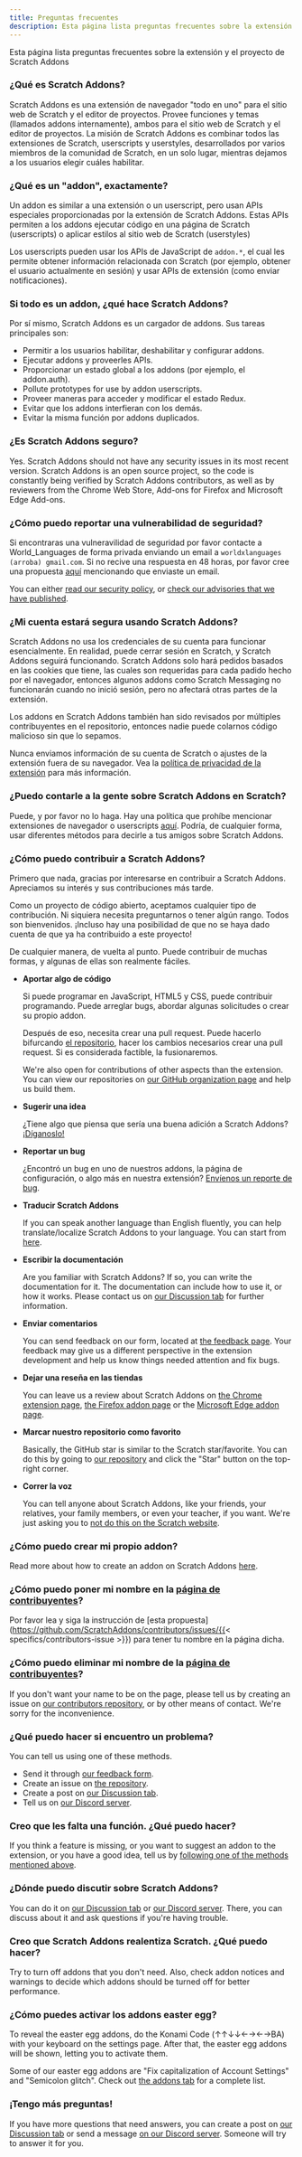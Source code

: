 ```yaml
---
title: Preguntas frecuentes
description: Esta página lista preguntas frecuentes sobre la extensión y el proyecto de Scratch Addons
---
```


Esta página lista preguntas frecuentes sobre la extensión y el proyecto de Scratch Addons

### ¿Qué es Scratch Addons?

Scratch Addons es una extensión de navegador "todo en uno" para el sitio web de Scratch y el editor de proyectos. Provee funciones y temas (llamados addons internamente), ambos para el sitio web de Scratch y el editor de proyectos. La misión de Scratch Addons es combinar todos las extensiones de Scratch, userscripts y userstyles, desarrollados por varios miembros de la comunidad de Scratch, en un solo lugar, mientras dejamos a los usuarios elegir cuáles habilitar.

### ¿Qué es un "addon", exactamente?

Un addon es similar a una extensión o un userscript, pero usan APIs especiales proporcionadas por la extensión de Scratch Addons. Estas APIs permiten a los addons ejecutar código en una página de Scratch (userscripts) o aplicar estilos al sitio web de Scratch (userstyles)

Los userscripts pueden usar los APIs de JavaScript de `addon.*`, el cual les permite obtener información relacionada con Scratch (por ejemplo, obtener el usuario actualmente en sesión) y usar APIs de extensión (como enviar notificaciones).

### Si todo es un addon, ¿qué hace Scratch Addons?

Por sí mismo, Scratch Addons es un cargador de addons. Sus tareas principales son:

- Permitir a los usuarios habilitar, deshabilitar y configurar addons.
- Ejecutar addons y proveerles APIs.
- Proporcionar un estado global a los addons (por ejemplo, el addon.auth).
- Pollute prototypes for use by addon userscripts.
- Proveer maneras para acceder y modificar el estado Redux.
- Evitar que los addons interfieran con los demás.
- Evitar la misma función por addons duplicados.

### ¿Es Scratch Addons seguro?

Yes. Scratch Addons should not have any security issues in its most recent version. Scratch Addons is an open source project, so the code is constantly being verified by Scratch Addons contributors, as well as by reviewers from the Chrome Web Store, Add-ons for Firefox and Microsoft Edge Add-ons.

### ¿Cómo puedo reportar una vulnerabilidad de seguridad?

Si encontraras una vulneravilidad de seguridad por favor contacte a World_Languages de forma privada enviando un email a `worldxlanguages (arroba) gmail.com`. Si no recive una respuesta en 48 horas, por favor cree una propuesta [aquí](https://github.com/ScratchAddons/ScratchAddons/issues/) mencionando que enviaste un email.

You can either [read our security policy](https://github.com/ScratchAddons/ScratchAddons/security/policy), or [check our advisories that we have published](https://github.com/ScratchAddons/ScratchAddons/security/advisories?state=published).

### ¿Mi cuenta estará segura usando Scratch Addons?

Scratch Addons no usa los credenciales de su cuenta para funcionar esencialmente. En realidad, puede cerrar sesión en Scratch, y Scratch Addons seguirá funcionando. Scratch Addons solo hará pedidos basados en las cookies que tiene, las cuales son requeridas para cada padido hecho por el navegador, entonces algunos addons como Scratch Messaging no funcionarán cuando no inició sesión, pero no afectará otras partes de la extensión.

Los addons en Scratch Addons también han sido revisados por múltiples contribuyentes en el repositorio, entonces nadie puede colarnos código malicioso sin que lo sepamos.

Nunca enviamos información de su cuenta de Scratch o ajustes de la extensión fuera de su navegador. Vea la [política de privacidad de la extensión](/docs/privacy/policies/extension) para más información.

### ¿Puedo contarle a la gente sobre Scratch Addons en Scratch?

Puede, y por favor no lo haga. Hay una política que prohíbe mencionar extensiones de navegador o userscripts [aquí](https://scratch.mit.edu/discuss/post/2907564/). Podría, de cualquier forma, usar diferentes métodos para decirle a tus amigos sobre Scratch Addons.

### ¿Cómo puedo contribuir a Scratch Addons?

Primero que nada, gracias por interesarse en contribuir a Scratch Addons. Apreciamos su interés y sus contribuciones más tarde.

Como un proyecto de código abierto, aceptamos cualquier tipo de contribución. Ni siquiera necesita preguntarnos o tener algún rango. Todos son bienvenidos. ¡Incluso hay una posibilidad de que no se haya dado cuenta de que ya ha contribuido a este proyecto!

De cualquier manera, de vuelta al punto. Puede contribuir de muchas formas, y algunas de ellas son realmente fáciles.

- **Aportar algo de código**

  Si puede programar en JavaScript, HTML5 y CSS, puede contribuir programando. Puede arreglar bugs, abordar algunas solicitudes o crear su propio addon.

  Después de eso, necesita crear una pull request. Puede hacerlo bifurcando [el repositorio](https://github.com/ScratchAddons/ScratchAddons/), hacer los cambios necesarios  crear una pull request. Si es considerada factible, la fusionaremos.

  We're also open for contributions of other aspects than the extension. You can view our repositories on [our GitHub organization page](https://github.com/ScratchAddons) and help us build them.

- **Sugerir una idea**

  ¿Tiene algo que piensa que sería una buena adición a Scratch Addons? [¡Díganoslo!](#i-think-you-missed-a-feature-what-can-i-do)

- **Reportar un bug**

  ¿Encontró un bug en uno de nuestros addons, la página de configuración, o algo más en nuestra extensión? [Envíenos un reporte de bug](#what-can-i-do-if-i-find-a-problem).

- **Traducir Scratch Addons**

  If you can speak another language than English fluently, you can help translate/localize Scratch Addons to your language. You can start from [here](/docs/localization/joining-the-localization-team).

- **Escribir la documentación**

  Are you familiar with Scratch Addons? If so, you can write the documentation for it. The documentation can include how to use it, or how it works. Please contact us on [our Discussion tab](https://github.com/ScratchAddons/ScratchAddons/discussions) for further information.

- **Enviar comentarios**

  You can send feedback on our form, located at [the feedback page](https://scratchaddons.com/feedback). Your feedback may give us a different perspective in the extension development and help us know things needed attention and fix bugs.

- **Dejar una reseña en las tiendas**

  You can leave us a review about Scratch Addons on [the Chrome extension page](https://chrome.google.com/webstore/detail/fbeffbjdlemaoicjdapfpikkikjoneco), [the Firefox addon page](https://addons.mozilla.org/firefox/addon/scratch-messaging-extension/) or the [Microsoft Edge addon page](https://microsoftedge.microsoft.com/addons/detail/scratch-addons/iliepgjnemckemgnledoipfiilhajdjj).

- **Marcar nuestro repositorio como favorito**

  Basically, the GitHub star is similar to the Scratch star/favorite. You can do this by going to [our repository](https://github.com/ScratchAddons/ScratchAddons) and click the "Star" button on the top-right corner.

- **Correr la voz**

  You can tell anyone about Scratch Addons, like your friends, your relatives, your family members, or even your teacher, if you want. We're just asking you to [not do this on the Scratch website](#can-i-tell-people-about-scratch-addons-on-scratch).

### ¿Cómo puedo crear mi propio addon?

Read more about how to create an addon on Scratch Addons [here](/docs/develop/getting-started).

### ¿Cómo puedo poner mi nombre en la [página de contribuyentes](/contributors)?

Por favor lea y siga la instrucción de [esta propuesta](https://github.com/ScratchAddons/contributors/issues/{{< specifics/contributors-issue >}}) para tener tu nombre en la página dicha.

### ¿Cómo puedo eliminar mi nombre de la [página de contribuyentes](/contributors)?

If you don't want your name to be on the page, please tell us by creating an issue on [our contributors repository](https://github.com/ScratchAddons/contributors/issues/), or by other means of contact. We're sorry for the inconvenience.

### ¿Qué puedo hacer si encuentro un problema?

You can tell us using one of these methods.

- Send it through [our feedback form](https://scratchaddons.com/feedback).
- Create an issue on [the repository](https://github.com/ScratchAddons/ScratchAddons/issues).
- Create a post on [our Discussion tab](https://github.com/ScratchAddons/ScratchAddons/discussions).
- Tell us on [our Discord server](https://discord.gg/R5NBqwMjNc).

### Creo que les falta una función. ¿Qué puedo hacer?

If you think a feature is missing, or you want to suggest an addon to the extension, or you have a good idea, tell us by [following one of the methods mentioned above](#what-can-i-do-if-i-find-a-problem).

### ¿Dónde puedo discutir sobre Scratch Addons?

You can do it on [our Discussion tab](https://github.com/ScratchAddons/ScratchAddons/discussions) or [our Discord server](https://discord.gg/R5NBqwMjNc). There, you can discuss about it and ask questions if you're having trouble.

### Creo que Scratch Addons realentiza Scratch. ¿Qué puedo hacer?

Try to turn off addons that you don't need. Also, check addon notices and warnings to decide which addons should be turned off for better performance. 

### ¿Cómo puedes activar los addons easter egg?

To reveal the easter egg addons, do the Konami Code (↑↑↓↓←→←→BA) with your keyboard on the settings page. After that, the easter egg addons will be shown, letting you to activate them.

Some of our easter egg addons are "Fix capitalization of Account Settings" and "Semicolon glitch". Check out [the addons tab](/addons) for a complete list.

### ¡Tengo más preguntas!

If you have more questions that need answers, you can create a post on [our Discussion tab](https://github.com/ScratchAddons/ScratchAddons/discussions) or send a message [on our Discord server](https://discord.gg/R5NBqwMjNc). Someone will try to answer it for you.
